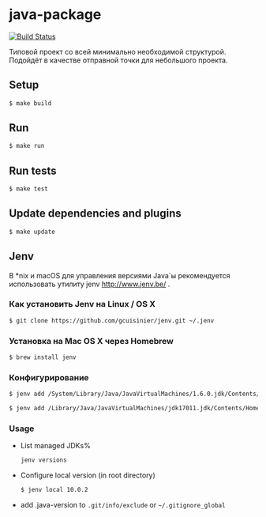 # java-package

[![Build Status](https://jitpack.io/v/hexlet-boilerplates/java-package.svg)](https://jitpack.io/#hexlet-boilerplates/java-package)  
  
Типовой проект со всей минимально необходимой структурой. Подойдёт в качестве отправной точки для небольшого проекта. 

## Setup
```bash
$ make build
```

## Run
```bash
$ make run
```

## Run tests
```bash
$ make test
```

## Update dependencies and plugins
```bash
$ make update
```

## Jenv
В *nix и macOS для управления версиями Java\`ы рекомендуется использовать утилиту jenv http://www.jenv.be/ . 

### Как установить Jenv на Linux / OS X
```bash
$ git clone https://github.com/gcuisinier/jenv.git ~/.jenv
```

### Установка на Mac OS X через Homebrew
```bash
$ brew install jenv
```

### Конфигурирование
```bash
$ jenv add /System/Library/Java/JavaVirtualMachines/1.6.0.jdk/Contents/Home
```

```bash
$ jenv add /Library/Java/JavaVirtualMachines/jdk17011.jdk/Contents/Home`
```

### Usage
   * List managed JDKs%
      ```bash
     jenv versions
      ```
   * Configure local version (in root directory)
      ```bash
     $ jenv local 10.0.2
      ```
   * add .java-version to `.git/info/exclude` or `~/.gitignore_global`
   
